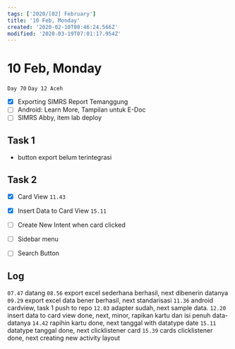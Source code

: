 ```yaml
---
tags: ['2020/[02] February']
title: '10 Feb, Monday'
created: '2020-02-10T00:46:24.566Z'
modified: '2020-03-19T07:01:17.954Z'
---
```


# 10 Feb, Monday

`Day 70`
`Day 12 Aceh`

- [X] Exporting SIMRS Report Temanggung
- [ ] Android: Learn More, Tampilan untuk E-Doc
- [ ] SIMRS Abby, item lab deploy

## Task 1
- button export belum terintegrasi

## Task 2
- [X] Card View `11.43`
- [X] Insert Data to Card View `15.11`
- [ ] Create New Intent when card clicked
- [ ] Sidebar menu
- [ ] Search Button


## Log
`07.47` datang
`08.56` export excel sederhana berhasil, next dibenerin datanya
`09.29` export excel data bener berhasil, next standarisasi
`11.36` android cardview, task 1 push to repo
`12.03` adapter sudah, next sample data.
`12.20` insert data to card view done, next, minor, rapikan kartu dan isi penuh data-datanya
`14.42` rapihin kartu done, next tanggal with datatype date
`15.11` datatype tanggal done, next clicklistener card
`15.39` cards clicklistener done, next creating new activity layout
